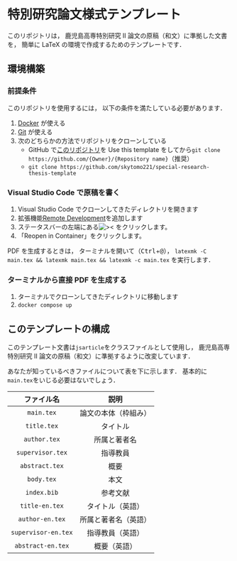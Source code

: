 # 特別研究論文様式テンプレート

このリポジトリは，
鹿児島高専特別研究 Ⅱ 論文の原稿（和文）に準拠した文書を，
簡単に LaTeX の環境で作成するためのテンプレートです．

## 環境構築

### 前提条件

このリポジトリを使用するには，
以下の条件を満たしている必要があります．

1. [Docker](https://www.docker.com/) が使える
2. [Git](https://git-scm.com/) が使える
3. 次のどちらかの方法でリポジトリをクローンしている
   - GitHub で[このリポジトリ](https://github.com/skytomo221/special-research-thesis-template)を Use this template をしてから`git clone https://github.com/{Owner}/{Repository name}`（推奨）
   - `git clone https://github.com/skytomo221/special-research-thesis-template`

### Visual Studio Code で原稿を書く

1. Visual Studio Code でクローンしてきたディレクトリを開きます
2. 拡張機能[Remote Development](https://marketplace.visualstudio.com/items?itemName=ms-vscode-remote.vscode-remote-extensionpack)を追加します
3. ステータスバーの左端にある![><](https://user-images.githubusercontent.com/18415838/137567497-f16c9ef4-ed2c-4f8e-bde4-d3d5f452787e.png)
   をクリックします。
4. 「Reopen in Container」をクリックします。

PDF を生成するときは，
ターミナルを開いて（<kbd>Ctrl</kbd>+<kbd>@</kbd>），
`latexmk -C main.tex && latexmk main.tex && latexmk -c main.tex`
を実行します．

### ターミナルから直接 PDF を生成する

1. ターミナルでクローンしてきたディレクトリに移動します
2. `docker compose up`

## このテンプレートの構成

このテンプレート文書は`jsarticle`をクラスファイルとして使用し，
鹿児島高専特別研究 Ⅱ 論文の原稿（和文）に準拠するように改変しています．

あなたが知っているべきファイルについて表を下に示します．
基本的に`main.tex`をいじる必要はないでしょう．

|ファイル名|説明|
|:-:|:-:|
|`main.tex`|論文の本体（枠組み）|
|`title.tex`|タイトル|
|`author.tex`|所属と著者名|
|`supervisor.tex`|指導教員|
|`abstract.tex`|概要|
|`body.tex`|本文|
|`index.bib`|参考文献|
|`title-en.tex`|タイトル（英語）|
|`author-en.tex`|所属と著者名（英語）|
|`supervisor-en.tex`|指導教員（英語）|
|`abstract-en.tex`|概要（英語）|
